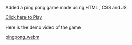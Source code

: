 Added a ping pong game made using HTML , CSS and JS

<a href="https://gupta-ekansh.github.io/PingPong/">Click here to Play</a>

Here is the demo video of the game

[pingpong.webm](https://user-images.githubusercontent.com/97220728/202914141-47823aea-e8a6-458c-81cc-77f30825584c.webm)

